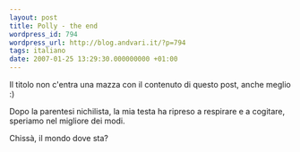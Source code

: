 ```yaml
---
layout: post
title: Polly - the end
wordpress_id: 794
wordpress_url: http://blog.andvari.it/?p=794
tags: italiano
date: 2007-01-25 13:29:30.000000000 +01:00
---
```

Il titolo non c'entra una mazza con il contenuto di questo post, anche meglio :)

Dopo la parentesi nichilista, la mia testa ha ripreso a respirare e a cogitare, speriamo nel migliore dei modi.

Chissà, il mondo dove sta?
